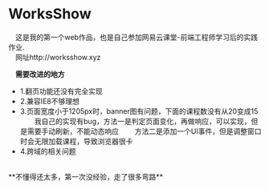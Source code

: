 # WorksShow

&emsp;这是我的第一个web作品，也是自己参加网易云课堂-前端工程师学习后的实践作业.<br />
&emsp;网址http://worksshow.xyz
    
&emsp;**需要改进的地方**
-  1.翻页功能还没有完全实现
-  2.兼容IE8不够理想
-  3.页面宽度小于1205px时，banner图有问题，下面的课程数没有从20变成15
&emsp;&emsp;我自己的实现有bug，方法一是判定页面变化，再做响应，可以实现，但是需要手动刷新，不能动态响应
&emsp;&emsp;方法二是添加一个UI事件，但是调整窗口时会无限加载课程，导致浏览器很卡
-  4.跨域的相关问题<br />
<br />
**不懂得还太多，第一次没经验，走了很多弯路**

